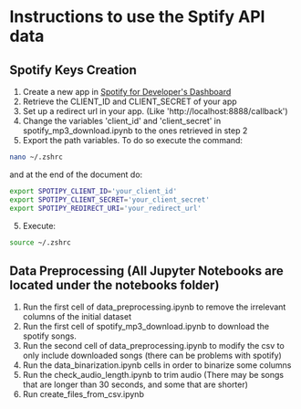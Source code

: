 # Instructions to use the Sptify API data

## Spotify Keys Creation

1. Create a new app in [Spotify for Developer's Dashboard](https://developer.spotify.com/dashboard)
2. Retrieve the CLIENT_ID and CLIENT_SECRET of your app
3. Set up a redirect url in your app. (Like 'http://localhost:8888/callback')
3. Change the variables 'client_id' and 'client_secret' in spotify_mp3_download.ipynb to the ones retrieved in step 2
4. Export the path variables. To do so execute the command:

```sh
nano ~/.zshrc
```

and at the end of the document do:

```sh
export SPOTIPY_CLIENT_ID='your_client_id'
export SPOTIPY_CLIENT_SECRET='your_client_secret'
export SPOTIPY_REDIRECT_URI='your_redirect_url'
```

5. Execute:

```sh
source ~/.zshrc
```

 ## Data Preprocessing (All Jupyter Notebooks are located under the notebooks folder)

1. Run the first cell of data_preprocessing.ipynb to remove the irrelevant columns of the initial dataset
2. Run the first cell of spotify_mp3_download.ipynb to download the spotify songs.
3. Run the second cell of data_preprocessing.ipynb to modify the csv to only include downloaded songs (there can be problems with spotify) 
4. Run the data_binarization.ipynb cells in order to binarize some columns
5. Run the check_audio_length.ipynb to trim audio (There may be songs that are longer than 30 seconds, and some that are shorter)
6. Run create_files_from_csv.ipynb